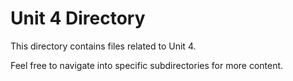 # Unit 4 Directory

This directory contains files related to Unit 4.

Feel free to navigate into specific subdirectories for more content.